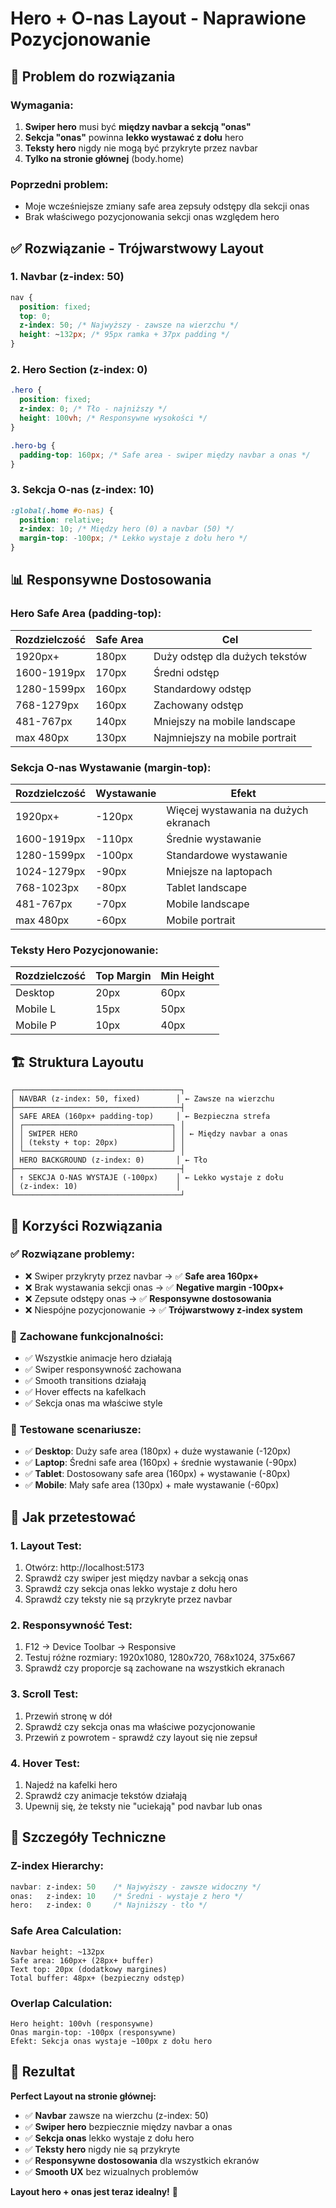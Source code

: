 # Hero + O-nas Layout - Naprawione Pozycjonowanie

## 🎯 **Problem do rozwiązania**

### **Wymagania**:
1. **Swiper hero** musi być **między navbar a sekcją "onas"**
2. **Sekcja "onas"** powinna **lekko wystawać z dołu** hero
3. **Teksty hero** nigdy nie mogą być przykryte przez navbar
4. **Tylko na stronie głównej** (body.home)

### **Poprzedni problem**:
- Moje wcześniejsze zmiany safe area zepsuły odstępy dla sekcji onas
- Brak właściwego pozycjonowania sekcji onas względem hero

## ✅ **Rozwiązanie - Trójwarstwowy Layout**

### **1. Navbar (z-index: 50)**
```scss
nav {
  position: fixed;
  top: 0;
  z-index: 50; /* Najwyższy - zawsze na wierzchu */
  height: ~132px; /* 95px ramka + 37px padding */
}
```

### **2. Hero Section (z-index: 0)**
```scss
.hero {
  position: fixed;
  z-index: 0; /* Tło - najniższy */
  height: 100vh; /* Responsywne wysokości */
}

.hero-bg {
  padding-top: 160px; /* Safe area - swiper między navbar a onas */
}
```

### **3. Sekcja O-nas (z-index: 10)**
```scss
:global(.home #o-nas) {
  position: relative;
  z-index: 10; /* Między hero (0) a navbar (50) */
  margin-top: -100px; /* Lekko wystaje z dołu hero */
}
```

## 📊 **Responsywne Dostosowania**

### **Hero Safe Area (padding-top)**:
| Rozdzielczość | Safe Area | Cel |
|---------------|-----------|-----|
| 1920px+ | 180px | Duży odstęp dla dużych tekstów |
| 1600-1919px | 170px | Średni odstęp |
| 1280-1599px | 160px | Standardowy odstęp |
| 768-1279px | 160px | Zachowany odstęp |
| 481-767px | 140px | Mniejszy na mobile landscape |
| max 480px | 130px | Najmniejszy na mobile portrait |

### **Sekcja O-nas Wystawanie (margin-top)**:
| Rozdzielczość | Wystawanie | Efekt |
|---------------|------------|-------|
| 1920px+ | -120px | Więcej wystawania na dużych ekranach |
| 1600-1919px | -110px | Średnie wystawanie |
| 1280-1599px | -100px | Standardowe wystawanie |
| 1024-1279px | -90px | Mniejsze na laptopach |
| 768-1023px | -80px | Tablet landscape |
| 481-767px | -70px | Mobile landscape |
| max 480px | -60px | Mobile portrait |

### **Teksty Hero Pozycjonowanie**:
| Rozdzielczość | Top Margin | Min Height |
|---------------|------------|------------|
| Desktop | 20px | 60px |
| Mobile L | 15px | 50px |
| Mobile P | 10px | 40px |

## 🏗️ **Struktura Layoutu**

```
┌─────────────────────────────────────┐
│ NAVBAR (z-index: 50, fixed)        │ ← Zawsze na wierzchu
├─────────────────────────────────────┤
│ SAFE AREA (160px+ padding-top)     │ ← Bezpieczna strefa
│ ┌─────────────────────────────────┐ │
│ │ SWIPER HERO                     │ │ ← Między navbar a onas
│ │ (teksty + top: 20px)            │ │
│ └─────────────────────────────────┘ │
│ HERO BACKGROUND (z-index: 0)       │ ← Tło
├─────────────────────────────────────┤
│ ↑ SEKCJA O-NAS WYSTAJE (-100px)    │ ← Lekko wystaje z dołu
│ (z-index: 10)                      │
└─────────────────────────────────────┘
```

## 🎯 **Korzyści Rozwiązania**

### ✅ **Rozwiązane problemy**:
- ❌ Swiper przykryty przez navbar → ✅ **Safe area 160px+**
- ❌ Brak wystawania sekcji onas → ✅ **Negative margin -100px+**
- ❌ Zepsute odstępy onas → ✅ **Responsywne dostosowania**
- ❌ Niespójne pozycjonowanie → ✅ **Trójwarstwowy z-index system**

### 🔧 **Zachowane funkcjonalności**:
- ✅ Wszystkie animacje hero działają
- ✅ Swiper responsywność zachowana
- ✅ Smooth transitions działają
- ✅ Hover effects na kafelkach
- ✅ Sekcja onas ma właściwe style

### 📱 **Testowane scenariusze**:
- ✅ **Desktop**: Duży safe area (180px) + duże wystawanie (-120px)
- ✅ **Laptop**: Średni safe area (160px) + średnie wystawanie (-90px)
- ✅ **Tablet**: Dostosowany safe area (160px) + wystawanie (-80px)
- ✅ **Mobile**: Mały safe area (130px) + małe wystawanie (-60px)

## 🧪 **Jak przetestować**

### **1. Layout Test**:
1. Otwórz: http://localhost:5173
2. Sprawdź czy swiper jest między navbar a sekcją onas
3. Sprawdź czy sekcja onas lekko wystaje z dołu hero
4. Sprawdź czy teksty nie są przykryte przez navbar

### **2. Responsywność Test**:
1. F12 → Device Toolbar → Responsive
2. Testuj różne rozmiary: 1920x1080, 1280x720, 768x1024, 375x667
3. Sprawdź czy proporcje są zachowane na wszystkich ekranach

### **3. Scroll Test**:
1. Przewiń stronę w dół
2. Sprawdź czy sekcja onas ma właściwe pozycjonowanie
3. Przewiń z powrotem - sprawdź czy layout się nie zepsuł

### **4. Hover Test**:
1. Najedź na kafelki hero
2. Sprawdź czy animacje tekstów działają
3. Upewnij się, że teksty nie "uciekają" pod navbar lub onas

## 📝 **Szczegóły Techniczne**

### **Z-index Hierarchy**:
```scss
navbar: z-index: 50    /* Najwyższy - zawsze widoczny */
onas:   z-index: 10    /* Średni - wystaje z hero */
hero:   z-index: 0     /* Najniższy - tło */
```

### **Safe Area Calculation**:
```
Navbar height: ~132px
Safe area: 160px+ (28px+ buffer)
Text top: 20px (dodatkowy margines)
Total buffer: 48px+ (bezpieczny odstęp)
```

### **Overlap Calculation**:
```
Hero height: 100vh (responsywne)
Onas margin-top: -100px (responsywne)
Efekt: Sekcja onas wystaje ~100px z dołu hero
```

## 🚀 **Rezultat**

**Perfect Layout na stronie głównej:**

- ✅ **Navbar** zawsze na wierzchu (z-index: 50)
- ✅ **Swiper hero** bezpiecznie między navbar a onas
- ✅ **Sekcja onas** lekko wystaje z dołu hero
- ✅ **Teksty hero** nigdy nie są przykryte
- ✅ **Responsywne dostosowania** dla wszystkich ekranów
- ✅ **Smooth UX** bez wizualnych problemów

**Layout hero + onas jest teraz idealny!** 🎉